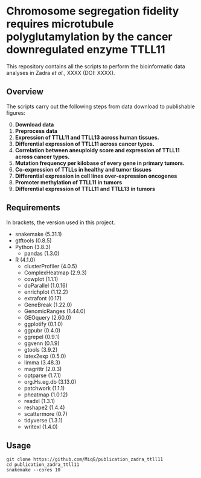 # Chromosome segregation fidelity requires microtubule polyglutamylation by the cancer downregulated enzyme TTLL11

This repository contains all the scripts to perform the bioinformatic data analyses in Zadra *et al.*, XXXX (DOI: XXXX).

## Overview
The scripts carry out the following steps from data download to publishable figures:

0. **Download data**
1. **Preprocess data**
2. **Expression of TTLL11 and TTLL13 across human tissues.**
3. **Differential expression of TTLL11 across cancer types.**
4. **Correlation between aneuploidy score and expression of TTLL11 across cancer types.**
5. **Mutation frequency per kilobase of every gene in primary tumors.**
6. **Co-expression of TTLLs in healthy and tumor tissues**
7. **Differential expression in cell lines over-expression oncogenes**
8. **Promoter methylation of TTLL11 in tumors**
9. **Differential expression of TTLL11 and TTLL13 in tumors**

## Requirements
In brackets, the version used in this project.
- snakemake (5.31.1)
- gtftools (0.8.5)
- Python (3.8.3)
    - pandas (1.3.0)
- R (4.1.0)
    - clusterProfiler (4.0.5)
    - ComplexHeatmap (2.9.3)
    - cowplot (1.1.1)
    - doParallel (1.0.16)
    - enrichplot (1.12.2)
    - extrafont (0.17)
    - GeneBreak (1.22.0)
    - GenomicRanges (1.44.0)
    - GEOquery (2.60.0)
    - ggplotify (0.1.0)
    - ggpubr (0.4.0)
    - ggrepel (0.9.1)
    - ggvenn (0.1.9)
    - gtools (3.9.2)
    - latex2exp (0.5.0)
    - limma (3.48.3)
    - magrittr (2.0.3)
    - optparse (1.7.1)
    - org.Hs.eg.db (3.13.0)
    - patchwork (1.1.1)
    - pheatmap (1.0.12)
    - readxl (1.3.1)
    - reshape2 (1.4.4)
    - scattermore (0.7)
    - tidyverse (1.3.1)
    - writexl (1.4.0)

## Usage
```shell
git clone https://github.com/MiqG/publication_zadra_ttll11
cd publication_zadra_ttll11
snakemake --cores 10
```

